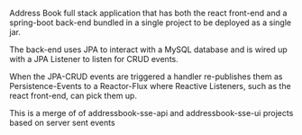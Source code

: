 Address Book full stack application that has both the react front-end and a spring-boot back-end bundled in a single project to be deployed as a single jar.

The back-end uses JPA to interact with a MySQL database and is wired up with a JPA Listener to listen for CRUD events.

When the JPA-CRUD events are triggered a handler re-publishes them as Persistence-Events to a Reactor-Flux where Reactive Listeners, such as the react front-end, can pick them up.

This is a merge of of addressbook-sse-api  and addressbook-sse-ui  projects based on  server sent events 